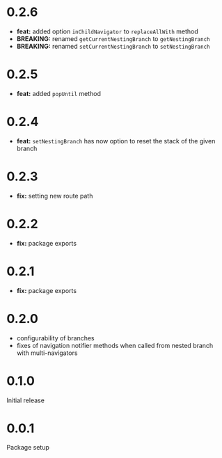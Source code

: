 # 0.2.6

- **feat:** added option `inChildNavigator` to `replaceAllWith` method
- **BREAKING:** renamed `getCurrentNestingBranch` to `getNestingBranch`
- **BREAKING:** renamed `setCurrentNestingBranch` to `setNestingBranch`

# 0.2.5

- **feat:** added `popUntil` method

# 0.2.4

- **feat:** `setNestingBranch` has now option to reset the stack of the given branch

# 0.2.3

- **fix:** setting new route path

# 0.2.2

- **fix:** package exports

# 0.2.1

- **fix:** package exports

# 0.2.0

- configurability of branches
- fixes of navigation notifier methods when called from nested branch with multi-navigators

# 0.1.0

Initial release

# 0.0.1

Package setup
